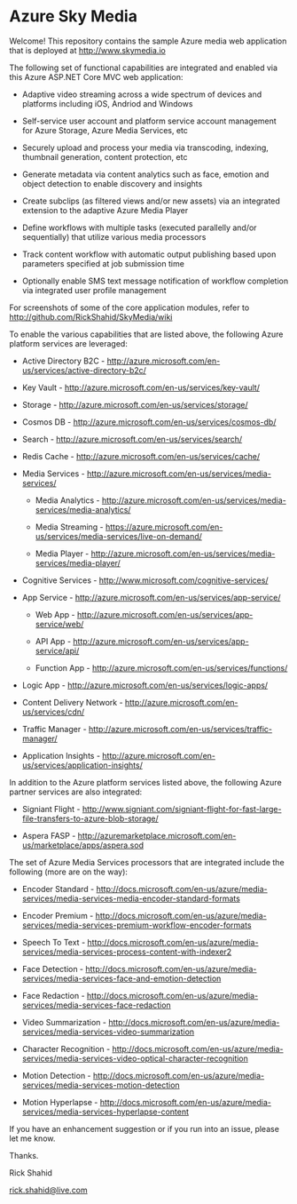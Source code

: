 # Azure Sky Media

Welcome! This repository contains the sample Azure media web application that is deployed at http://www.skymedia.io

The following set of functional capabilities are integrated and enabled via this Azure ASP.NET Core MVC web application:

* Adaptive video streaming across a wide spectrum of devices and platforms including iOS, Andriod and Windows

* Self-service user account and platform service account management for Azure Storage, Azure Media Services, etc

* Securely upload and process your media via transcoding, indexing, thumbnail generation, content protection, etc

* Generate metadata via content analytics such as face, emotion and object detection to enable discovery and insights

* Create subclips (as filtered views and/or new assets) via an integrated extension to the adaptive Azure Media Player

* Define workflows with multiple tasks (executed parallelly and/or sequentially) that utilize various media processors

* Track content workflow with automatic output publishing based upon parameters specified at job submission time

* Optionally enable SMS text message notification of workflow completion via integrated user profile management

For screenshots of some of the core application modules, refer to http://github.com/RickShahid/SkyMedia/wiki

To enable the various capabilities that are listed above, the following Azure platform services are leveraged:

* Active Directory B2C - http://azure.microsoft.com/en-us/services/active-directory-b2c/

* Key Vault - http://azure.microsoft.com/en-us/services/key-vault/

* Storage - http://azure.microsoft.com/en-us/services/storage/

* Cosmos DB - http://azure.microsoft.com/en-us/services/cosmos-db/

* Search - http://azure.microsoft.com/en-us/services/search/

* Redis Cache - http://azure.microsoft.com/en-us/services/cache/

* Media Services - http://azure.microsoft.com/en-us/services/media-services/

  * Media Analytics - http://azure.microsoft.com/en-us/services/media-services/media-analytics/
  
  * Media Streaming - https://azure.microsoft.com/en-us/services/media-services/live-on-demand/
  
  * Media Player - http://azure.microsoft.com/en-us/services/media-services/media-player/
  
* Cognitive Services - http://www.microsoft.com/cognitive-services/

* App Service - http://azure.microsoft.com/en-us/services/app-service/

  * Web App - http://azure.microsoft.com/en-us/services/app-service/web/

  * API App - http://azure.microsoft.com/en-us/services/app-service/api/
 
  * Function App - http://azure.microsoft.com/en-us/services/functions/

* Logic App - http://azure.microsoft.com/en-us/services/logic-apps/

* Content Delivery Network - http://azure.microsoft.com/en-us/services/cdn/

* Traffic Manager - http://azure.microsoft.com/en-us/services/traffic-manager/

* Application Insights - http://azure.microsoft.com/en-us/services/application-insights/

In addition to the Azure platform services listed above, the following Azure partner services are also integrated:

* Signiant Flight - http://www.signiant.com/signiant-flight-for-fast-large-file-transfers-to-azure-blob-storage/

* Aspera FASP - http://azuremarketplace.microsoft.com/en-us/marketplace/apps/aspera.sod

The set of Azure Media Services processors that are integrated include the following (more are on the way):

* Encoder Standard - http://docs.microsoft.com/en-us/azure/media-services/media-services-media-encoder-standard-formats

* Encoder Premium - http://docs.microsoft.com/en-us/azure/media-services/media-services-premium-workflow-encoder-formats

* Speech To Text - http://docs.microsoft.com/en-us/azure/media-services/media-services-process-content-with-indexer2

* Face Detection - http://docs.microsoft.com/en-us/azure/media-services/media-services-face-and-emotion-detection

* Face Redaction - http://docs.microsoft.com/en-us/azure/media-services/media-services-face-redaction

* Video Summarization - http://docs.microsoft.com/en-us/azure/media-services/media-services-video-summarization

* Character Recognition - http://docs.microsoft.com/en-us/azure/media-services/media-services-video-optical-character-recognition

* Motion Detection - http://docs.microsoft.com/en-us/azure/media-services/media-services-motion-detection

* Motion Hyperlapse - http://docs.microsoft.com/en-us/azure/media-services/media-services-hyperlapse-content

If you have an enhancement suggestion or if you run into an issue, please let me know.

Thanks.

Rick Shahid

rick.shahid@live.com
